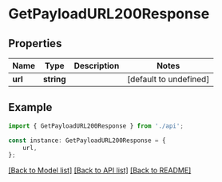 # GetPayloadURL200Response


## Properties

Name | Type | Description | Notes
------------ | ------------- | ------------- | -------------
**url** | **string** |  | [default to undefined]

## Example

```typescript
import { GetPayloadURL200Response } from './api';

const instance: GetPayloadURL200Response = {
    url,
};
```

[[Back to Model list]](../README.md#documentation-for-models) [[Back to API list]](../README.md#documentation-for-api-endpoints) [[Back to README]](../README.md)
